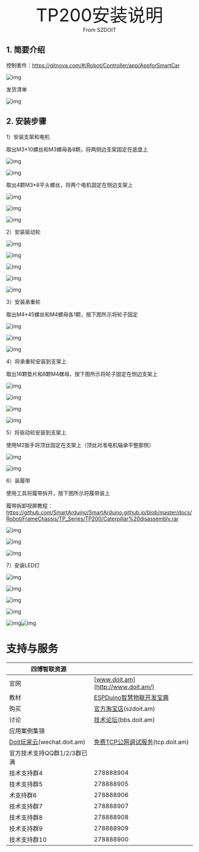 <center><font size=10> TP200安装说明 </center></font>
<center> From SZDOIT</center>

## **1.** 简要介绍

控制套件：https://gitnova.com/#/Robot/Controller/app/AppforSmartCar

![img](wps1.jpg) 

发货清单

![img](wps2.png) 

## **2.** 安装步骤

1）安装支架和电机

取出M3*10螺丝和M3螺母各8颗，将两侧边支架固定在底盘上

![img](wps3.jpg) 

![img](wps4.jpg) 

取出4颗M3*8平头螺丝，将两个电机固定在侧边支架上

![img](wps5.jpg) 

 

![img](wps6.jpg) 

![img](wps7.jpg) 

2）安装驱动轮

![img](wps8.jpg) 

![img](wps9.jpg) 

![img](wps10.jpg) 

![img](wps11.jpg) 

![img](wps12.jpg) 

3）安装承重轮

取出M4*45螺丝和M4螺母各1颗，按下图所示将轮子固定

![img](wps13.jpg) 

![img](wps14.jpg) 

![img](wps15.jpg) 

4）将承重轮安装到支架上

取出16颗垫片和8颗M4螺母，按下图所示将轮子固定在侧边支架上

![img](wps16.jpg) 

![img](wps17.jpg) 

![img](wps18.jpg) 

![img](wps19.jpg) 

5）将驱动轮安装到支架上

使用M2扳手将顶丝固定在支架上（顶丝对准电机轴承平整那侧）

![img](wps20.jpg) 

![img](wps21.jpg) 

6）装履带

使用工具将履带拆开，按下图所示将履带装上

履带拆卸视屏教程：https://github.com/SmartArduino/SmartArduino.github.io/blob/master/docs/Robot/FrameChassis/TP_Series/TP200/Caterpillar%20disassembly.rar

![img](wps22.jpg) 

![img](wps23.jpg) 

![img](wps24.jpg) 

7）安装LED灯

![img](wps25.jpg) 

![img](wps26.jpg) 

![img](wps27.jpg) 

![img](wps28.jpg) 

![img](wps29.jpg)![img](wps30.jpg) 

# 支持与服务

| 四博智联资源                                        |                                                              |
| --------------------------------------------------- | ------------------------------------------------------------ |
| 官网                                                | [www.doit.am](http://www.doit.am/)                           |
| 教材                                                | [ESPDuino智慧物联开发宝典](https://item.taobao.com/item.htm?spm=a1z10.3-c.w4002-7420449993.9.Bgp1Ll&id=520583000610) |
| 购买                                                | [官方淘宝店](https://szdoit.taobao.com/)(szdoit.am)          |
| 讨论                                                | [技术论坛](http://bbs.doit.am/forum.php)(bbs.doit.am)        |
| 应用案例集锦                                        |                                                              |
| [Doit玩家云](http://wechat.doit.am)(wechat.doit.am) | [免费TCP公网调试服务](http://tcp.doit.am)(tcp.doit.am)       |
| 官方技术支持QQ群1/2/3群已满                         |                                                              |
| 技术支持群4                                         | 278888904                                                    |
| 技术支持群5                                         | 278888905                                                    |
| 术支持群6                                           | 278888906                                                    |
| 技术支持群7                                         | 278888907                                                    |
| 技术支持群8                                         | 278888908                                                    |
| 技术支持群9                                         | 278888909                                                    |
| 技术支持群10                                        | 278888900                                                    |